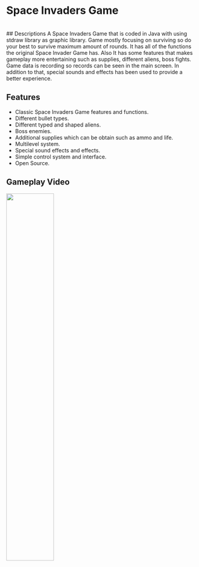 # Space Invaders Game
<br>
## Descriptions
A Space Invaders Game that is coded in Java with using stdraw library as graphic library. Game mostly focusing on surviving so do your best to survive maximum amount of rounds. It has all of the functions the original Space Invader Game has. Also It has some features that makes gameplay more entertaining such as supplies, different aliens, boss fights. Game data is recording so records can be seen in the main screen. In addition to that, special sounds and effects has been used to provide a better experience.

## Features
- Classic Space Invaders Game features and functions.
- Different bullet types.
- Different typed and shaped aliens.
- Boss enemies.
- Additional supplies which can be obtain such as ammo and life.
- Multilevel system.
- Special sound effects and effects.
- Simple control system and interface.
- Open Source.

## Gameplay Video
[<img src="https://i.imgur.com/gRJlpgO.png" width="50%">](https://www.youtube.com/watch?v=nlXg_vLNsQA&t=3s)
